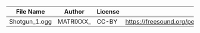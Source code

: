 | File Name        | Author   | License   | Link                            |
|------------------|----------|-----------|---------------------------------|
| Shotgun_1.ogg    | MATRIXXX_ |CC-BY  | https://freesound.org/people/MATRIXXX_/sounds/473846/ |